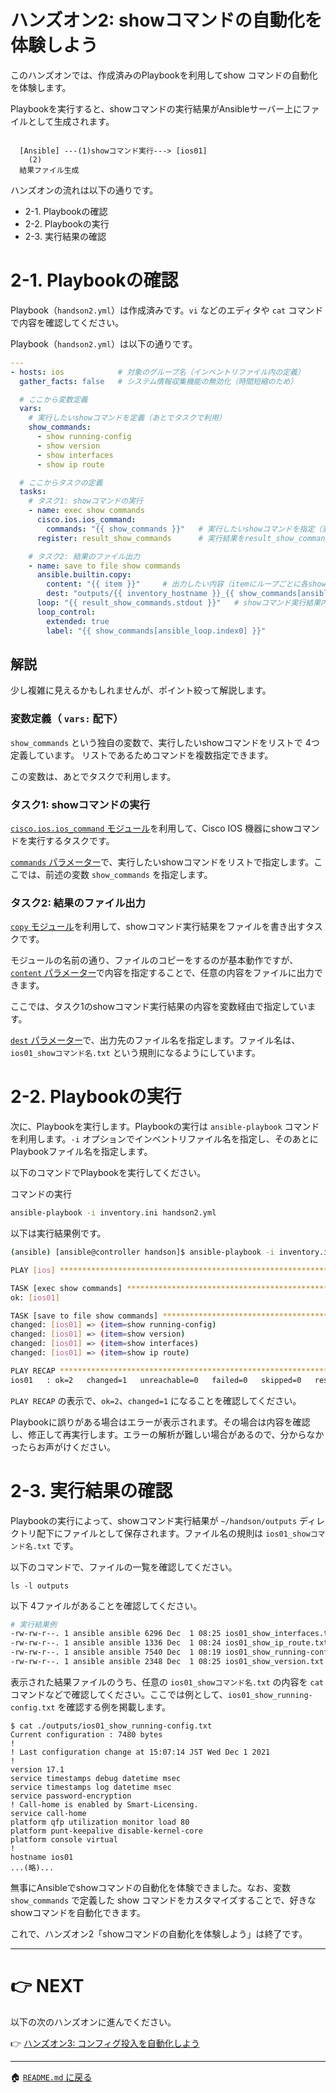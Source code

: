 # ハンズオン2: showコマンドの自動化を体験しよう

このハンズオンでは、作成済みのPlaybookを利用してshow コマンドの自動化を体験します。

Playbookを実行すると、showコマンドの実行結果がAnsibleサーバー上にファイルとして生成されます。

```

  [Ansible] ---(1)showコマンド実行---> [ios01]
    (2)
  結果ファイル生成
```

ハンズオンの流れは以下の通りです。

- 2-1. Playbookの確認
- 2-2. Playbookの実行
- 2-3. 実行結果の確認

# 2-1. Playbookの確認

Playbook（`handson2.yml`）は作成済みです。`vi` などのエディタや `cat` コマンドで内容を確認してください。

Playbook（`handson2.yml`）は以下の通りです。

```yaml
---
- hosts: ios            # 対象のグループ名（インベントリファイル内の定義）
  gather_facts: false   # システム情報収集機能の無効化（時間短縮のため）

  # ここから変数定義
  vars:
    # 実行したいshowコマンドを定義（あとでタスクで利用）
    show_commands:
      - show running-config
      - show version
      - show interfaces
      - show ip route

  # ここからタスクの定義
  tasks:
    # タスク1: showコマンドの実行
    - name: exec show commands
      cisco.ios.ios_command:
        commands: "{{ show_commands }}"   # 実行したいshowコマンドを指定（変数として）
      register: result_show_commands      # 実行結果をresult_show_commandsという変数に格納

    # タスク2: 結果のファイル出力
    - name: save to file show commands
      ansible.builtin.copy:
        content: "{{ item }}"     # 出力したい内容（itemにループごとに各showコマンド実行結果が入る）
        dest: "outputs/{{ inventory_hostname }}_{{ show_commands[ansible_loop.index0] | replace(' ', '_') }}.txt"  # 出力先ファイル名
      loop: "{{ result_show_commands.stdout }}"   # showコマンド実行結果内のループ
      loop_control:
        extended: true
        label: "{{ show_commands[ansible_loop.index0] }}"
```

## 解説

少し複雑に見えるかもしれませんが、ポイント絞って解説します。

### 変数定義（ `vars:` 配下）
`show_commands` という独自の変数で、実行したいshowコマンドをリストで 4つ定義しています。
リストであるためコマンドを複数指定できます。

この変数は、あとでタスクで利用します。

### タスク1: showコマンドの実行

[`cisco.ios.ios_command` モジュール](https://docs.ansible.com/ansible/latest/collections/cisco/ios/ios_command_module.html)を利用して、Cisco IOS 機器にshowコマンドを実行するタスクです。

[`commands` パラメーター](https://docs.ansible.com/ansible/latest/collections/cisco/ios/ios_command_module.html#parameter-commands)で、実行したいshowコマンドをリストで指定します。ここでは、前述の変数 `show_commands` を指定します。

### タスク2: 結果のファイル出力

[`copy` モジュール](https://docs.ansible.com/ansible/latest/collections/ansible/builtin/copy_module.html)を利用して、showコマンド実行結果をファイルを書き出すタスクです。

モジュールの名前の通り、ファイルのコピーをするのが基本動作ですが、[`content` パラメーター](https://docs.ansible.com/ansible/latest/collections/ansible/builtin/copy_module.html#parameter-content)で内容を指定することで、任意の内容をファイルに出力できます。

ここでは、タスク1のshowコマンド実行結果の内容を変数経由で指定しています。

[`dest` パラメーター](https://docs.ansible.com/ansible/latest/collections/ansible/builtin/copy_module.html#parameter-dest)で、出力先のファイル名を指定します。ファイル名は、 `ios01_showコマンド名.txt` という規則になるようにしています。

# 2-2. Playbookの実行

次に、Playbookを実行します。Playbookの実行は `ansible-playbook` コマンドを利用します。`-i` オプションでインベントリファイル名を指定し、そのあとにPlaybookファイル名を指定します。

以下のコマンドでPlaybookを実行してください。

コマンドの実行
```bash
ansible-playbook -i inventory.ini handson2.yml 
```

以下は実行結果例です。

```bash
(ansible) [ansible@controller handson]$ ansible-playbook -i inventory.ini handson2.yml

PLAY [ios] ******************************************************************************

TASK [exec show commands] ***************************************************************
ok: [ios01]

TASK [save to file show commands] *******************************************************
changed: [ios01] => (item=show running-config)
changed: [ios01] => (item=show version)
changed: [ios01] => (item=show interfaces)
changed: [ios01] => (item=show ip route)

PLAY RECAP ******************************************************************************
ios01   : ok=2   changed=1   unreachable=0   failed=0   skipped=0   rescued=0   ignored=0   
```

`PLAY RECAP` の表示で、`ok=2`、`changed=1` になることを確認してください。

Playbookに誤りがある場合はエラーが表示されます。その場合は内容を確認し、修正して再実行します。エラーの解析が難しい場合があるので、分からなかったらお声がけください。

# 2-3. 実行結果の確認

Playbookの実行によって、showコマンド実行結果が `~/handson/outputs` ディレクトリ配下にファイルとして保存されます。ファイル名の規則は `ios01_showコマンド名.txt` です。

以下のコマンドで、ファイルの一覧を確認してください。

```
ls -l outputs
```

以下 4ファイルがあることを確認してください。
```bash
# 実行結果例
-rw-rw-r--. 1 ansible ansible 6296 Dec  1 08:25 ios01_show_interfaces.txt
-rw-rw-r--. 1 ansible ansible 1336 Dec  1 08:24 ios01_show_ip_route.txt
-rw-rw-r--. 1 ansible ansible 7540 Dec  1 08:19 ios01_show_running-config.txt
-rw-rw-r--. 1 ansible ansible 2348 Dec  1 08:25 ios01_show_version.txt
```

表示された結果ファイルのうち、任意の `ios01_showコマンド名.txt` の内容を `cat` コマンドなどで確認してください。ここでは例として、`ios01_show_running-config.txt` を確認する例を掲載します。

```
$ cat ./outputs/ios01_show_running-config.txt
Current configuration : 7480 bytes
!
! Last configuration change at 15:07:14 JST Wed Dec 1 2021
!
version 17.1
service timestamps debug datetime msec
service timestamps log datetime msec
service password-encryption
! Call-home is enabled by Smart-Licensing.
service call-home
platform qfp utilization monitor load 80
platform punt-keepalive disable-kernel-core
platform console virtual
!
hostname ios01
...(略)...
```

無事にAnsibleでshowコマンドの自動化を体験できました。なお、変数 `show_commands` で定義した show コマンドをカスタマイズすることで、好きなshowコマンドを自動化できます。


これで、ハンズオン2「showコマンドの自動化を体験しよう」は終了です。

---

# 👉 NEXT

以下の次のハンズオンに進んでください。

👉 [ハンズオン3: コンフィグ投入を自動化しよう](./handson3.md)

---

🏠 [`README.md` に戻る](../README.md)
